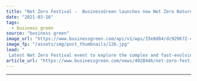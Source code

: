 ```yaml
---
title: "Net Zero Festival -  BusinessGreen launches new Net Zero Nature Summit"
date: "2021-03-16"
tags: 
  - business green
source: "business green"
image_url: "https://www.businessgreen.com/api/v1/wps/33e8d84/dc929672-4991-4628-bfa3-b9632af78e8e/3/BSGNZH21-LOGOS-NATURE-185x114.jpg"
image_fp: "/assets/img/post_thumbnails/126.jpg"
lead: "
 Latest Net Zero Festival event to explore the complex and fast-evolving role of nature in driving the net zero transition ..."
article_url: "https://www.businessgreen.com/news/4028446/net-zero-festival-businessgreen-launches-net-zero-nature-summit"
---
```


---
